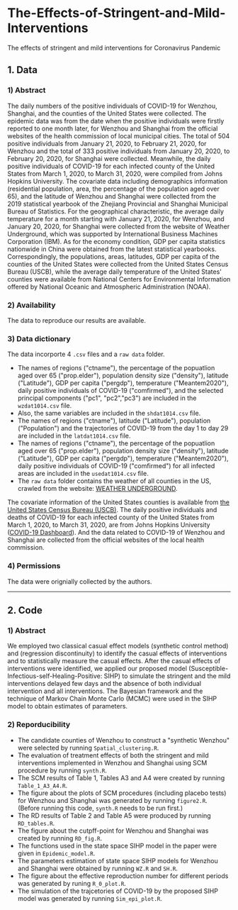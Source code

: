 # The-Effects-of-Stringent-and-Mild-Interventions
The effects of stringent and mild interventions for Coronavirus Pandemic

## 1.  Data
### 1) Abstract

The daily numbers of the positive individuals of COVID-19 for Wenzhou, Shanghai, 
and the counties of the United States were collected. The epidemic data was from the date when the positive individuals were firstly reported to one month later, 
for Wenzhou and Shanghai from the official websites of the health commission of local municipal cities. The total of 504 positive individuals from January 21, 2020,
to February 21, 2020, for Wenzhou and the total of 333 positive individuals from January 20, 2020, to February 20, 2020, for Shanghai were collected.
Meanwhile, the daily positive individuals of COVID-19 for each infected county of the United States from March 1, 2020, to March 31, 2020, were compiled from Johns Hopkins University. The covariate data including demographics information (residential population, area, the percentage of the population aged over 65), and the latitude of Wenzhou and Shanghai were collected from the 2019 statistical yearbook of the Zhejiang Provincial and Shanghai Municipal Bureau of Statistics. For the geographical characteristic, the average daily temperature for a month starting with January 21, 2020, for Wenzhou, and January 20, 2020, for Shanghai were collected from the website of Weather Underground, which was supported by International Business Machines Corporation (IBM). As for the economy condition, GDP per capita statistics nationwide in China were obtained from the latest statistical yearbooks. Correspondingly, the populations, areas, latitudes, GDP per capita of the counties of the United States were collected from the United States Census Bureau (USCB), while the average daily temperature of the United States' counties were available from National Centers for Environmental Information offered by National Oceanic and Atmospheric Administration (NOAA). 

### 2) Availability
The data to reproduce our results are available.

### 3) Data dictionary
The data incorporte 4 `.csv` files and a `raw data` folder.
- The names of regions ("ctname"), the percentage of the popuatlion aged over 65 ("prop.elder"), population density size ("density"), latitude ("Latitude"), GDP per capita ("pergdp"), temperature ("Meantem2020"), daily positive individuals of COVID-19 ("comfirmed"), and the selected principal components ("pc1", "pc2","pc3") are included in the `wzdat1014.csv` file. 
- Also, the same variables are included in the `shdat1014.csv` file. 
- The names of regions ("ctname"), latitude ("Latitude"), population ("Population") and the trajectories of COVID-19 from the day 1 to day 29 are included in the `latdat1014.csv` file. 
- The names of regions ("ctname"), the percentage of the popuatlion aged over 65 ("prop.elder"), population density size ("density"), latitude ("Latitude"), GDP per capita ("pergdp"), temperature ("Meantem2020"), daily positive individuals of COVID-19 ("comfirmed") for all infected areas are included in the `usedat1014.csv` file. 
- The `raw data` folder contains the weather of all counties in the US, crawled from the website: [WEATHER UNDERGROUND](https://www.wunderground.com/history).

The covariate information of the United States counties is available from [the United States Census Bureau (USCB)](https://www.census.gov/). The daily positive individuals and deaths of COVID-19 for each infected county of the United States from March 1, 2020, to March 31, 2020, are from Johns Hopkins University ([COVID-19 Dashboard](https://coronavirus.jhu.edu/map.html)). And the data related to COVID-19 of Wenzhou and Shanghai are collected from the official websites of the local health commission.

### 4) Permissions
The data were orignially collected by the authors.

----
## 2. Code
### 1) Abstract
We employed two classical casual effect models (synthetic control method) and (regression discontinuity) to identify the casual effects of interventions and to statistically measure the casual effects. After the casual effects of interventions were identified, we applied our proposed model (Susceptible-Infectious-self-Healing-Positive: SIHP) to simulate the stringent and the mild interventions delayed few days and the absence of both individual intervention and all interventions. The Bayesian framework and the technique of Markov Chain Monte Carlo (MCMC) were used in the SIHP model to obtain estimates of parameters.

### 2) Reporducibility
- The candidate counties of Wenzhou to construct a "synthetic Wenzhou" were selected by running `Spatial_clustering.R`. 
- The evaluation of treatment effects of both the stringent and mild interventions implemented in Wenzhou and Shanghai using SCM procedure by running `synth.R`.
- The SCM results of Table 1, Tables A3 and A4 were created by running `Table_1_A3_A4.R`. 
- The figure about the plots of SCM procedures (including placebo tests) for Wenzhou and Shanghai was generated by running `figure2.R`. (Before running this code, `synth.R` needs to be run first.) 
- The RD results of Table 2 and Table A5 were produced by running `RD_tables.R`. 
- The figure about the cutpff-point for Wenzhou and Shanghai was created by running `RD_fig.R`.
- The functions used in the state space SIHP model in the paper were given in `Epidemic_model.R`.
- The parameters estimation of state space SIHP models for Wenzhou and Shanghai were obtained by running `WZ.R` and `SH.R`.
- The figure about the effective reproduction number for different periods was generated  by runing `R_0_plot.R`.
- The simulation of the trajcetories of COVID-19 by the proposed SIHP model was generated by running `Sim_epi_plot.R`.
